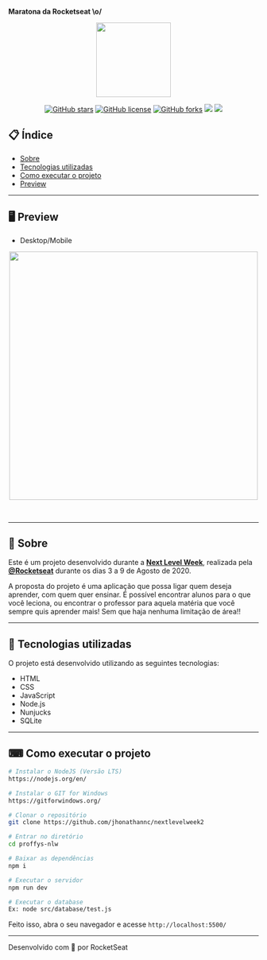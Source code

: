 <b>Maratona da Rocketseat \o/</b>
<p align="center">
  <img src="https://ik.imagekit.io/capitao/Proffy/nlw2_6d7PvlHZ5.svg" width="150" >
</p>

<div align="center">

[![GitHub stars](https://img.shields.io/github/stars/ronielpontes/proffys-nlw?color=orange)](https://github.com/ronielpontes/proffys-nlw/stargazers)<space> <space>[![GitHub license](https://img.shields.io/github/license/ronielpontes/proffys-nlw?color=darkgreen)](https://https://github.com/ronielpontes/proffys-nlw/blob/master/LICENSE)<space> <space>[![GitHub forks](https://img.shields.io/github/forks/ronielpontes/proffys-nlw)](https://github.com/ronielpontes/proffys-nlw/network)<space> <space> ![](https://img.shields.io/github/repo-size/ronielpontes/proffys-nlw)<space> <space> ![](https://img.shields.io/github/downloads/ronielpontes/proffys-nlw/total)

</div>

## 📋 Índice

- [Sobre](#-Sobre)
- [Tecnologias utilizadas](#-Tecnologias-utilizadas)
- [Como executar o projeto](#-Como-executar-o-projeto)
- [Preview](#-Preview)

---

## 🖥 Preview 
- Desktop/Mobile
<p align="center">
  <img src="https://ik.imagekit.io/capitao/Proffy/final_1596781937_urgAUoPC-.jpg" width="500" >
</p>
<br>

---

## 📖 Sobre 

Este é um projeto desenvolvido durante a **[Next Level Week](https://nextlevelweek.com/)**, realizada pela **[@Rocketseat](https://github.com/Rocketseat)** durante os dias 3 a 9 de Agosto de 2020.

A proposta do projeto é uma aplicação que possa ligar quem deseja aprender, com quem quer ensinar. É possível encontrar alunos para o que você leciona, ou encontrar o professor para aquela matéria que você sempre quis aprender mais! Sem que haja nenhuma limitação de área!! 

--- 

## 🚀 Tecnologias utilizadas

O projeto está desenvolvido utilizando as seguintes tecnologias:

- HTML
- CSS
- JavaScript
- Node.js 
- Nunjucks 
- SQLite 

--- 

## ⌨ Como executar o projeto

```bash
# Instalar o NodeJS (Versão LTS)
https://nodejs.org/en/

# Instalar o GIT for Windows 
https://gitforwindows.org/

# Clonar o repositório
git clone https://github.com/jhonathannc/nextlevelweek2

# Entrar no diretório
cd proffys-nlw

# Baixar as dependências
npm i

# Executar o servidor
npm run dev

# Executar o database
Ex: node src/database/test.js
```

Feito isso, abra o seu navegador e acesse `http://localhost:5500/`

---


Desenvolvido com 💜 por RocketSeat
